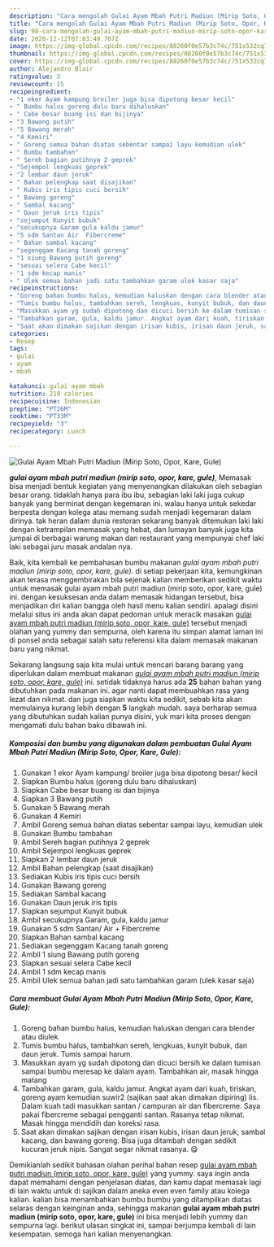 ```yaml
---
description: "Cara mengolah Gulai Ayam Mbah Putri Madiun (Mirip Soto, Opor, Kare, Gule) yang Enak Banget"
title: "Cara mengolah Gulai Ayam Mbah Putri Madiun (Mirip Soto, Opor, Kare, Gule) yang Enak Banget"
slug: 98-cara-mengolah-gulai-ayam-mbah-putri-madiun-mirip-soto-opor-kare-gule-yang-enak-banget
date: 2020-12-12T07:03:49.707Z
image: https://img-global.cpcdn.com/recipes/88260f0e57b3c74c/751x532cq70/gulai-ayam-mbah-putri-madiun-mirip-soto-opor-kare-gule-foto-resep-utama.jpg
thumbnail: https://img-global.cpcdn.com/recipes/88260f0e57b3c74c/751x532cq70/gulai-ayam-mbah-putri-madiun-mirip-soto-opor-kare-gule-foto-resep-utama.jpg
cover: https://img-global.cpcdn.com/recipes/88260f0e57b3c74c/751x532cq70/gulai-ayam-mbah-putri-madiun-mirip-soto-opor-kare-gule-foto-resep-utama.jpg
author: Alejandro Blair
ratingvalue: 3
reviewcount: 15
recipeingredient:
- "1 ekor Ayam kampung broiler juga bisa dipotong besar kecil"
- " Bumbu halus goreng dulu baru dihaluskan"
- " Cabe besar buang isi dan bijinya"
- "3 Bawang putih"
- "5 Bawang merah"
- "4 Kemiri"
- " Goreng semua bahan diatas sebentar sampai layu kemudian ulek"
- " Bumbu tambahan"
- " Sereh bagian putihnya 2 geprek"
- "Sejempol lengkuas geprek"
- "2 lembar daun jeruk"
- " Bahan pelengkap saat disajikan"
- " Kubis iris tipis cuci bersih"
- " Bawang goreng"
- " Sambal kacang"
- " Daun jeruk iris tipis"
- "sejumput Kunyit bubuk"
- "secukupnya Garam gula kaldu jamur"
- "5 sdm Santan Air  Fibercreme"
- " Bahan sambal kacang"
- "segenggam Kacang tanah goreng"
- "1 siung Bawang putih goreng"
- "sesuai selera Cabe kecil"
- "1 sdm kecap manis"
- " Ulek semua bahan jadi satu tambahkan garam ulek kasar saja"
recipeinstructions:
- "Goreng bahan bumbu halus, kemudian haluskan dengan cara blender atau diulek"
- "Tumis bumbu halus, tambahkan sereh, lengkuas, kunyit bubuk, dan daun jeruk. Tumis sampai harum."
- "Masukkan ayam yg sudah dipotong dan dicuci bersih ke dalam tumisan sampai bumbu meresap ke dalam ayam. Tambahkan air, masak hingga matang"
- "Tambahkan garam, gula, kaldu jamur. Angkat ayam dari kuah, tiriskan, goreng ayam kemudian suwir2 (sajikan saat akan dimakan dipiring) Iis. Dalam kuah tadi masukkan santan / campuran air dan fibercreme. Saya pakai fibercreme sebagai pengganti santan. Rasanya tetap nikmat. Masak hingga mendidih dan koreksi rasa."
- "Saat akan dimakan sajikan dengan irisan kubis, irisan daun jeruk, sambal kacang, dan bawang goreng. Bisa juga ditambah dengan sedikit kucuran jeruk nipis. Sangat segar nikmat rasanya. 😋"
categories:
- Resep
tags:
- gulai
- ayam
- mbah

katakunci: gulai ayam mbah 
nutrition: 219 calories
recipecuisine: Indonesian
preptime: "PT26M"
cooktime: "PT33M"
recipeyield: "3"
recipecategory: Lunch

---
```



![Gulai Ayam Mbah Putri Madiun (Mirip Soto, Opor, Kare, Gule)](https://img-global.cpcdn.com/recipes/88260f0e57b3c74c/751x532cq70/gulai-ayam-mbah-putri-madiun-mirip-soto-opor-kare-gule-foto-resep-utama.jpg)

<b><i>gulai ayam mbah putri madiun (mirip soto, opor, kare, gule)</i></b>, Memasak bisa menjadi bentuk kegiatan yang menyenangkan dilakukan oleh sebagian besar orang. tidaklah hanya para ibu ibu, sebagian laki laki juga cukup banyak yang berminat dengan kegemaran ini. walau hanya untuk sekedar berpesta dengan kolega atau memang sudah menjadi kegemaran dalam dirinya. tak heran dalam dunia restoran sekarang banyak ditemukan laki laki dengan ketrampilan memasak yang hebat, dan lumayan banyak juga kita jumpai di berbagai warung makan dan restaurant yang mempunyai chef laki laki sebagai juru masak andalan nya.



Baik, kita kembali ke pembahasan bumbu makanan <i>gulai ayam mbah putri madiun (mirip soto, opor, kare, gule)</i>. di setiap pekerjaan kita, kemungkinan akan terasa menggembirakan bila sejenak kalian memberikan sedikit waktu untuk memasak gulai ayam mbah putri madiun (mirip soto, opor, kare, gule) ini. dengan kesuksesan anda dalam memasak hidangan tersebut, bisa menjadikan diri kalian bangga oleh hasil menu kalian sendiri. apalagi disini melalui situs ini anda akan dapat pedoman untuk meracik masakan <u>gulai ayam mbah putri madiun (mirip soto, opor, kare, gule)</u> tersebut menjadi olahan yang yummy dan sempurna, oleh karena itu simpan alamat laman ini di ponsel anda sebagai salah satu referensi kita dalam memasak makanan baru yang nikmat.


Sekarang langsung saja kita mulai untuk mencari barang barang yang diperlukan dalam membuat makanan <u><i>gulai ayam mbah putri madiun (mirip soto, opor, kare, gule)</i></u> ini. setidak tidaknya harus ada <b>25</b> bahan bahan yang dibutuhkan pada makanan ini. agar nanti dapat membuahkan rasa yang lezat dan nikmat. dan juga siapkan waktu kita sedikit, sebab kita akan memulainya kurang lebih dengan <b>5</b> langkah mudah. saya berharap semua yang dibutuhkan sudah kalian punya disini, yuk mari kita proses dengan mengamati dulu bahan baku dibawah ini.

<!--inarticleads1-->

##### Komposisi dan bumbu yang digunakan dalam pembuatan Gulai Ayam Mbah Putri Madiun (Mirip Soto, Opor, Kare, Gule):

1. Gunakan 1 ekor Ayam kampung/ broiler juga bisa dipotong besar/ kecil
1. Siapkan  Bumbu halus (goreng dulu baru dihaluskan)
1. Siapkan  Cabe besar buang isi dan bijinya
1. Siapkan 3 Bawang putih
1. Gunakan 5 Bawang merah
1. Gunakan 4 Kemiri
1. Ambil  Goreng semua bahan diatas sebentar sampai layu, kemudian ulek
1. Gunakan  Bumbu tambahan
1. Ambil  Sereh bagian putihnya 2 geprek
1. Ambil Sejempol lengkuas geprek
1. Siapkan 2 lembar daun jeruk
1. Ambil  Bahan pelengkap (saat disajikan)
1. Sediakan  Kubis iris tipis cuci bersih
1. Gunakan  Bawang goreng
1. Sediakan  Sambal kacang
1. Gunakan  Daun jeruk iris tipis
1. Siapkan sejumput Kunyit bubuk
1. Ambil secukupnya Garam, gula, kaldu jamur
1. Gunakan 5 sdm Santan/ Air + Fibercreme
1. Siapkan  Bahan sambal kacang
1. Sediakan segenggam Kacang tanah goreng
1. Ambil 1 siung Bawang putih goreng
1. Siapkan sesuai selera Cabe kecil
1. Ambil 1 sdm kecap manis
1. Ambil  Ulek semua bahan jadi satu tambahkan garam (ulek kasar saja)




<!--inarticleads2-->

##### Cara membuat Gulai Ayam Mbah Putri Madiun (Mirip Soto, Opor, Kare, Gule):

1. Goreng bahan bumbu halus, kemudian haluskan dengan cara blender atau diulek
1. Tumis bumbu halus, tambahkan sereh, lengkuas, kunyit bubuk, dan daun jeruk. Tumis sampai harum.
1. Masukkan ayam yg sudah dipotong dan dicuci bersih ke dalam tumisan sampai bumbu meresap ke dalam ayam. Tambahkan air, masak hingga matang
1. Tambahkan garam, gula, kaldu jamur. Angkat ayam dari kuah, tiriskan, goreng ayam kemudian suwir2 (sajikan saat akan dimakan dipiring) Iis. Dalam kuah tadi masukkan santan / campuran air dan fibercreme. Saya pakai fibercreme sebagai pengganti santan. Rasanya tetap nikmat. Masak hingga mendidih dan koreksi rasa.
1. Saat akan dimakan sajikan dengan irisan kubis, irisan daun jeruk, sambal kacang, dan bawang goreng. Bisa juga ditambah dengan sedikit kucuran jeruk nipis. Sangat segar nikmat rasanya. 😋




Demikianlah sedikit bahasan olahan perihal bahan resep <u>gulai ayam mbah putri madiun (mirip soto, opor, kare, gule)</u> yang yummy. saya ingin anda dapat memahami dengan penjelasan diatas, dan kamu dapat memasak lagi di lain waktu untuk di sajikan dalam aneka even even family atau kolega kalian. kalian bisa menambahkan bumbu bumbu yang ditampilkan diatas selaras dengan keinginan anda, sehingga makanan <b>gulai ayam mbah putri madiun (mirip soto, opor, kare, gule)</b> ini bisa menjadi lebih yummy dan sempurna lagi. berikut ulasan singkat ini, sampai berjumpa kembali di lain kesempatan. semoga hari kalian menyenangkan.
